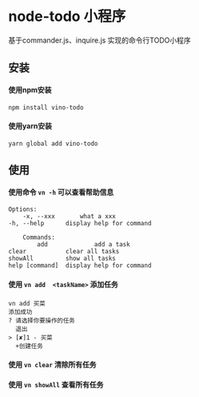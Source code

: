 # node-todo 小程序

基于commander.js、inquire.js 实现的命令行TODO小程序

## 安装

#### 使用npm安装

```
npm install vino-todo
```

#### 使用yarn安装

```
yarn global add vino-todo
```

## 使用

#### 使用命令 `vn -h` 可以查看帮助信息

```shell
Options:
    -x, --xxx       what a xxx
-h, --help      display help for command

    Commands:
        add             add a task
clear           clear all tasks
showAll         show all tasks
help [command]  display help for command
```

#### 使用 `vn add  <taskName>`  添加任务

```shell
vn add 买菜
添加成功
? 请选择你要操作的任务
  退出
> [✘]1 - 买菜
  +创建任务
```

#### 使用 `vn clear`  清除所有任务

#### 使用 `vn showAll`  查看所有任务



